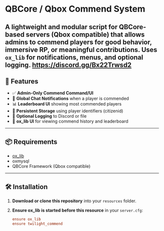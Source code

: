 # QBCore / Qbox Commend System

A lightweight and modular script for QBCore-based servers (Qbox compatible) that allows admins to commend players for good behavior, immersive RP, or meaningful contributions. Uses `ox_lib` for notifications, menus, and optional logging.
https://discord.gg/Bx22Trwsd2
---

## 🚀 Features

- ✅ **Admin-Only Commend Command/UI**  
- 📣 **Global Chat Notifications** when a player is commended  
- 📊 **Leaderboard UI** showing most commended players  
- 💾 **Persistent Storage** using player identifiers (citizenid)  
- 📝 **Optional Logging** to Discord or file  
- 🎨 **ox_lib UI** for viewing commend history and leaderboard  

---

## 📦 Requirements

- [ox_lib](https://github.com/overextended/ox_lib)  
- oxmysql
- QBCore Framework (Qbox compatible)

---

## 🛠️ Installation

1. **Download or clone this repository** into your `resources` folder.

2. **Ensure ox_lib is started before this resource** in your `server.cfg`:
   ```cfg
   ensure ox_lib
   ensure twilight_commend
